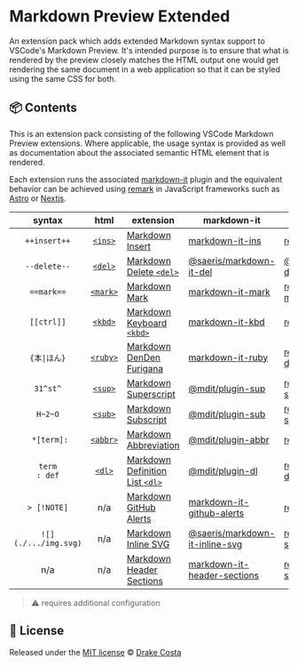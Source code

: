 # Markdown Preview Extended

An extension pack which adds extended Markdown syntax support to VSCode's Markdown Preview. It's intended purpose is to ensure that what is rendered by the preview closely matches the HTML output one would get rendering the same document in a web application so that it can be styled using the same CSS for both.

## 📦 Contents

This is an extension pack consisting of the following VSCode Markdown Preview extensions. Where applicable, the usage syntax is provided as well as documentation about the associated semantic HTML element that is rendered.

Each extension runs the associated [markdown-it][markdown-it] plugin and the equivalent behavior can be achieved using [remark][remark] in JavaScript frameworks such as [Astro][astro] or [Nextjs][nextjs].

| syntax | html | extension | markdown-it | remark |
|:-:|:-:|-|-|-|
| `++insert++` | [`<ins>`][ins] | [Markdown Insert][vs-ins] | [markdown-it-ins][it-ins] | [remark-ins][re-ins] |
| `--delete--` | [`<del>`][del] | [Markdown Delete `<del>`][vs-ins] | [@saeris/markdown-it-del][it-del] | [@saeris/remark-del][re-del] |
| `==mark==` | [`<mark>`][mark] | [Markdown Mark][vs-mark] | [markdown-it-mark][it-mark] | [remark-flexible-markers][re-mark] |
| `[[ctrl]]` | [`<kbd>`][kbd] | [Markdown Keyboard `<kbd>`][vs-kbd] | [markdown-it-kbd][it-kbd] | [remark-kbd][re-kbd] ⚠ |
| `{本\|ほん}` |[`<ruby>`][ruby] | [Markdown DenDen Furigana][vs-ruby] | [markdown-it-ruby][it-ruby] | [remark-denden-ruby][re-ruby] |
| `31^st^` | [`<sup>`][sup] | [Markdown Superscript][vs-sup] | [@mdit/plugin-sup][it-sup] | [remark-supersub][re-sup] |
| `H~2~O` | [`<sub>`][sub] | [Markdown Subscript][vs-sub] | [@mdit/plugin-sub][it-sub] | [remark-supersub][re-sub] |
|` *[term]:` | [`<abbr>`][abbr] | [Markdown Abbreviation][vs-abbr] | [@mdit/plugin-abbr][it-abbr] | [remark-abbr][re-abbr] |
| `term`</br>`: def` | [`<dl>`][dl] | [Markdown Definition List `<dl>`][vs-dl] | [@mdit/plugin-dl][it-dl] | [remark-definition-list][re-dl] |
| `> [!NOTE]` | n/a | [Markdown GitHub Alerts][vs-alert] |[markdown-it-github-alerts][it-alert] | [remark-alerts][re-alert] | 
| `![](./.../img.svg)` | n/a | [Markdown Inline SVG][vs-svg] | [@saeris/markdown-it-inline-svg][it-svg] | [remark-inline-svg][re-svg] ⚠ |
| n/a  | n/a | [Markdown Header Sections][vs-sec] | [markdown-it-header-sections][it-sec] | [remark-sectionize][re-sec] |

> ⚠ requires additional configuration

## 🥂 License

Released under the [MIT license][license] © [Drake Costa][personal-website]

<!-- links -->

[markdown-it]: https://github.com/markdown-it/markdown-it
[remark]: https://github.com/remarkjs/remark
[astro]: https://astro.build/
[nextjs]: https://nextjs.org/
[license]: ./LICENSE.md
[personal-website]: https://saeris.gg

<!-- html elements -->
[ins]: https://developer.mozilla.org/en-US/docs/Web/HTML/Reference/Elements/ins
[del]: https://developer.mozilla.org/en-US/docs/Web/HTML/Reference/Elements/del
[mark]: https://developer.mozilla.org/en-US/docs/Web/HTML/Reference/Elements/mark
[kbd]: https://developer.mozilla.org/en-US/docs/Web/HTML/Reference/Elements/kbd
[ruby]: https://developer.mozilla.org/en-US/docs/Web/HTML/Reference/Elements/ruby
[sup]: https://developer.mozilla.org/en-US/docs/Web/HTML/Reference/Elements/sup
[sub]: https://developer.mozilla.org/en-US/docs/Web/HTML/Reference/Elements/sub
[abbr]: https://developer.mozilla.org/en-US/docs/Web/HTML/Reference/Elements/abbr
[dl]: https://developer.mozilla.org/en-US/docs/Web/HTML/Reference/Elements/dl

<!-- vscode extensions -->
[vs-alert]: https://marketplace.visualstudio.com/items?itemName=saeris.markdown-github-alerts
[vs-abbr]: https://marketplace.visualstudio.com/items?itemName=saeris.markdown-abbr
[vs-ins]: https://marketplace.visualstudio.com/items?itemName=saeris.markdown-ins
[vs-del]: https://marketplace.visualstudio.com/items?itemName=saeris.markdown-del
[vs-sup]: https://marketplace.visualstudio.com/items?itemName=DevHawk.markdown-sup
[vs-sub]: https://marketplace.visualstudio.com/items?itemName=saeris.markdown-subscript
[vs-mark]: https://marketplace.visualstudio.com/items?itemName=saeris.markdown-mark
[vs-kbd]: https://marketplace.visualstudio.com/items?itemName=saeris.markdown-keyboard
[vs-dl]: https://marketplace.visualstudio.com/items?itemName=saeris.markdown-definition-list
[vs-ruby]: https://marketplace.visualstudio.com/items?itemName=saeris.markdown-denden-furigana
[vs-svg]: https://marketplace.visualstudio.com/items?itemName=saeris.markdown-inline-svg
[vs-sec]: https://marketplace.visualstudio.com/items?itemName=Billaferd.vscode-header-sections

<!-- markdown-it plugins -->
[it-alert]: https://www.npmjs.com/package/markdown-it-github-alerts
[it-abbr]: https://www.npmjs.com/package/@mdit/plugin-abbr
[it-ins]: https://www.npmjs.com/package/markdown-it-ins
[it-del]: https://www.npmjs.com/package/@saeris/markdown-it-del
[it-sup]: https://www.npmjs.com/package/@mdit/plugin-sup
[it-sub]: https://www.npmjs.com/package/@mdit/plugin-sub
[it-mark]: https://www.npmjs.com/package/markdown-it-mark
[it-kbd]: https://www.npmjs.com/package/markdown-it-kbd
[it-dl]: https://www.npmjs.com/package/@mdit/plugin-dl
[it-ruby]: https://www.npmjs.com/package/markdown-it-ruby
[it-svg]: https://www.npmjs.com/package/@saeris/markdown-it-inline-svg
[it-sec]: https://www.npmjs.com/package/markdown-it-header-sections

<!-- remark plugins -->
[re-alert]: https://www.npmjs.com/package/remark-alerts
[re-abbr]: https://www.npmjs.com/package/remark-abbr
[re-ins]: https://www.npmjs.com/package/remark-ins
[re-del]: https://www.npmjs.com/package/@saeris/remark-del
[re-sup]:https://www.npmjs.com/package/remark-supersub
[re-sub]:https://www.npmjs.com/package/remark-supersub
[re-mark]: https://github.com/ipikuka/remark-flexible-markers
[re-kbd]: https://www.npmjs.com/package/remark-kbd
[re-dl]: https://www.npmjs.com/package/remark-definition-list
[re-ruby]: https://www.npmjs.com/package/remark-denden-ruby
[re-svg]: https://www.npmjs.com/package/remark-inline-svg
[re-sec]: https://www.npmjs.com/package/remark-sectionize
